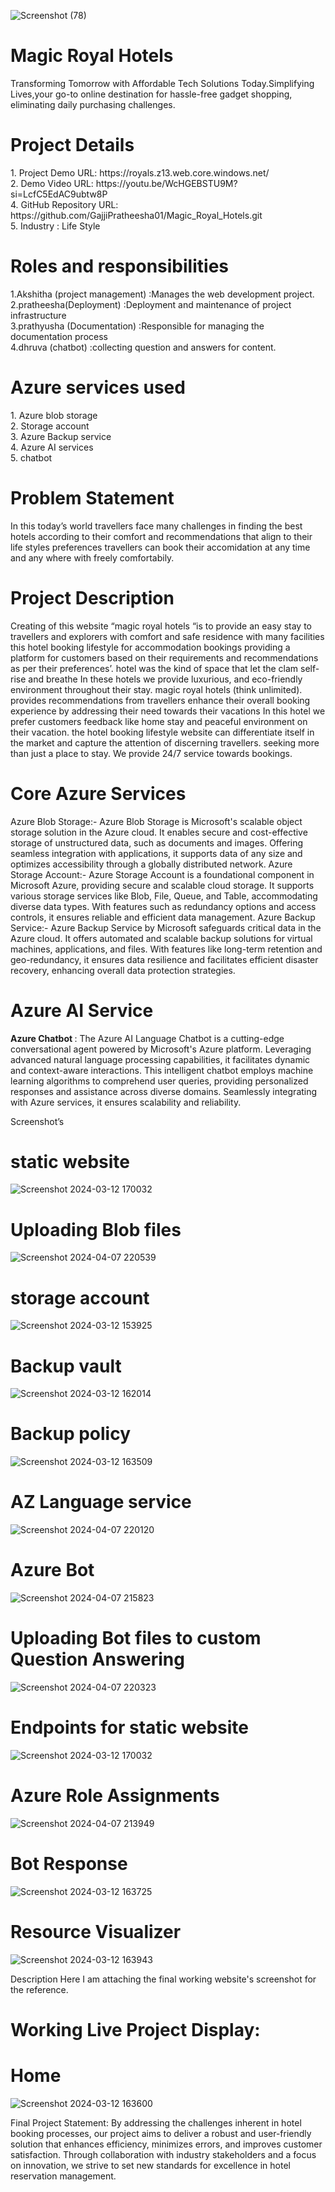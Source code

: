 ![Screenshot (78)](https://github.com/GajjiPratheesha01/Magic_Royal_Hotels/assets/161677735/112c6d3b-bcb0-4da0-9e29-944c1a728939)<h1>Magic Royal Hotels</h1>
Transforming Tomorrow with Affordable Tech Solutions Today.Simplifying Lives,your go-to online destination for hassle-free gadget shopping, eliminating daily purchasing challenges.

<h1>Project Details</h1>
1. Project Demo URL: https://royals.z13.web.core.windows.net/<br>
2. Demo Video URL: https://youtu.be/WcHGEBSTU9M?si=LcfC5EdAC9ubtw8P<br>
4. GitHub Repository URL: https://github.com/GajjiPratheesha01/Magic_Royal_Hotels.git<br>
5. Industry : Life Style

<h1>Roles and responsibilities</h1>
1.Akshitha (project management) :Manages the web development project.<br>
2.pratheesha(Deployment)        :Deployment and maintenance of project infrastructure<br>
3.prathyusha (Documentation)    :Responsible for managing the documentation process<br>
4.dhruva (chatbot)              :collecting question and answers for content.<br>

<h1>Azure services used</h1>
1. Azure blob storage<br>
2. Storage account<br>
3. Azure Backup service<br>
4. Azure AI services<br>
5. chatbot<br>

<h1>Problem Statement</h1>

In this today’s world travellers face many challenges in finding the best  hotels according to their comfort and recommendations that align to their life styles preferences  travellers can book their accomidation at any time and any where with freely comfortabily. 

<h1>Project Description</h1>

Creating of this website “magic royal hotels “is to provide an easy stay to travellers and explorers with comfort and safe residence with many facilities this hotel booking lifestyle for accommodation bookings providing a platform for customers based on their requirements and recommendations as per their preferences’. hotel was the kind of space that let the clam self-rise and breathe
In these hotels we provide luxurious, and eco-friendly environment throughout their stay. magic royal hotels (think unlimited). provides recommendations from travellers enhance their overall booking experience by addressing their need towards their vacations
In this hotel we prefer customers feedback like home stay and peaceful environment on their vacation. the hotel booking lifestyle website can differentiate itself in the market and capture the attention of discerning travellers. seeking more than just a place to stay. We provide 24/7 service towards bookings.

<h1>Core Azure Services</h1>

Azure Blob Storage:- Azure Blob Storage is Microsoft's scalable object storage solution in the Azure cloud. It enables secure and cost-effective storage of unstructured data, such as documents and images. Offering seamless integration with applications, it supports data of any size and optimizes accessibility through a globally distributed network. Azure Storage Account:- Azure Storage Account is a foundational component in Microsoft Azure, providing secure and scalable cloud storage. It supports various storage services like Blob, File, Queue, and Table, accommodating diverse data types. With features such as redundancy options and access controls, it ensures reliable and efficient data management. Azure Backup Service:- Azure Backup Service by Microsoft safeguards critical data in the Azure cloud. It offers automated and scalable backup solutions for virtual machines, applications, and files. With features like long-term retention and geo-redundancy, it ensures data resilience and facilitates efficient disaster recovery, enhancing overall data protection strategies.

<h1>Azure AI Service</h1>

<b>Azure Chatbot </b>: The Azure AI Language Chatbot is a cutting-edge conversational agent powered by Microsoft's Azure platform. Leveraging advanced natural language processing capabilities, it facilitates dynamic and context-aware interactions. This intelligent chatbot employs machine learning algorithms to comprehend user queries, providing personalized responses and assistance across diverse domains. Seamlessly integrating with Azure services, it ensures scalability and reliability.

Screenshot’s

# static website
![Screenshot 2024-03-12 170032](https://github.com/GajjiPratheesha01/Magic_Royal_Hotels/assets/161677735/c1696db5-3304-4869-b924-e463cfc4296c)

# Uploading Blob files
![Screenshot 2024-04-07 220539](https://github.com/GajjiPratheesha01/Magic_Royal_Hotels/assets/161677735/71415b78-263b-4f79-bebb-05185a9fa44b)


# storage account 
![Screenshot 2024-03-12 153925](https://github.com/GajjiPratheesha01/Magic_Royal_Hotels/assets/161677735/681e7362-74bd-4678-9c78-d9de50f6aeb3)

# Backup vault
![Screenshot 2024-03-12 162014](https://github.com/GajjiPratheesha01/Magic_Royal_Hotels/assets/161677735/3c6e3067-8010-4d2c-9524-16455259f036)

# Backup policy
![Screenshot 2024-03-12 163509](https://github.com/GajjiPratheesha01/Magic_Royal_Hotels/assets/161677735/18fe6fcb-2375-434a-80ff-433f0a96a691)

# AZ Language service
![Screenshot 2024-04-07 220120](https://github.com/GajjiPratheesha01/Magic_Royal_Hotels/assets/161677735/49d81a7d-a544-4efd-8bd1-f0130b13b981)


# Azure Bot
![Screenshot 2024-04-07 215823](https://github.com/GajjiPratheesha01/Magic_Royal_Hotels/assets/161677735/e973e79c-5a58-4d0c-91a1-c3f172384884)


# Uploading Bot files to custom Question Answering
![Screenshot 2024-04-07 220323](https://github.com/GajjiPratheesha01/Magic_Royal_Hotels/assets/161677735/68520270-4a09-4596-8085-75a7156d8b4e)


# Endpoints for static website
![Screenshot 2024-03-12 170032](https://github.com/GajjiPratheesha01/Magic_Royal_Hotels/assets/161677735/09f77c93-84aa-4840-95a6-cfb383d6d5dd)


# Azure Role Assignments
![Screenshot 2024-04-07 213949](https://github.com/GajjiPratheesha01/Magic_Royal_Hotels/assets/161677735/f9eca96a-52c5-4f58-9b67-0d59e53cbb30)



# Bot Response
![Screenshot 2024-03-12 163725](https://github.com/GajjiPratheesha01/Magic_Royal_Hotels/assets/161677735/ec8b0ec4-d31c-402f-9dab-37348af151ea)


# Resource Visualizer 
![Screenshot 2024-03-12 163943](https://github.com/GajjiPratheesha01/Magic_Royal_Hotels/assets/161677735/9c91a1f4-31a7-4ea8-a404-c8e47e05d004)

Description
Here I am attaching the final working website's screenshot for the reference.
<h1>Working Live Project Display:</h1>

# Home
![Screenshot 2024-03-12 163600](https://github.com/GajjiPratheesha01/Magic_Royal_Hotels/assets/161677735/ca4bb135-3e52-4f27-9f24-b5e8ed60b0ba)

Final Project Statement:
By addressing the challenges inherent in hotel booking processes, our project aims to deliver a robust and user-friendly solution that enhances efficiency, minimizes errors, and improves customer satisfaction. Through collaboration with industry stakeholders and a focus on innovation, we strive to set new standards for excellence in hotel reservation management.
